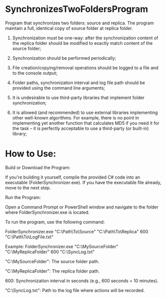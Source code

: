 # SynchronizesTwoFoldersProgram
Program that synchronizes two folders: source and replica. The program maintain a full, identical copy of source folder at replica folder.

1. Synchronization must be one-way: after the synchronization content of the replica folder should be modified to exactly match content of the source folder;

2. Synchronization should be performed periodically;

3. File creation/copying/removal operations should be logged to a file and to the console output;

4. Folder paths, synchronization interval and log file path should be provided using the command line arguments;

5. It is undesirable to use third-party libraries that implement folder synchronization;

6. It is allowed (and recommended) to use external libraries implementing other well-known algorithms. For example, there is no point in implementing yet another function that calculates MD5 if you need it for the task – it is perfectly acceptable to use a third-party (or built-in) library;


# How to Use:

Build or Download the Program:

  If you're building it yourself, compile the provided C# code into an executable (FolderSynchronizer.exe). If you have the executable file already, move to the next step.

Run the Program: 

  Open a Command Prompt or PowerShell window and navigate to the folder where FolderSynchronizer.exe is located.

To run the program, use the following command:

FolderSynchronizer.exe "C:\Path\To\Source" "C:\Path\To\Replica" 600 "C:\Path\To\LogFile.txt"

Example:
FolderSynchronizer.exe "C:\MySourceFolder" "C:\MyReplicaFolder" 600 "C:\SyncLog.txt"

  "C:\MySourceFolder": The source folder path.
  
  "C:\MyReplicaFolder": The replica folder path.
  
  600: Synchronization interval in seconds (e.g., 600 seconds = 10 minutes).
  
  "C:\SyncLog.txt": Path to the log file where actions will be recorded.
